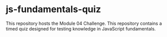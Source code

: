 # js-fundamentals-quiz
This repository hosts the Module 04 Challenge. This repository contains a timed quiz designed for testing knowledge in JavaScript fundamentals.
